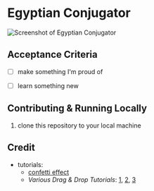 # Egyptian Conjugator

![Screenshot of Egyptian Conjugator](/doc/img/project.png)

## Acceptance Criteria

- [ ] make something I'm proud of
- [ ] learn something new


## Contributing & Running Locally

1. clone this repository to your local machine


## Credit

- tutorials:
	- [confetti effect](https://www.youtube.com/watch?v=LPhp90cZf6Q)
	- *Various Drag & Drop Tutorials*: [1](https://www.youtube.com/watch?v=KA_SomgewJA), [2](https://www.youtube.com/watch?v=uhgswVkYp0o), [3](https://www.youtube.com/watch?v=8cV-5ByZLOE)
